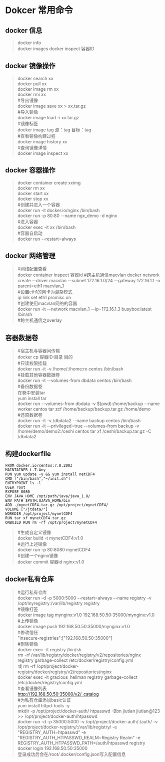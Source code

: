 # Dokcer 常用命令 #
## docker 信息 ##  
>docker info  
docker images 
docker inspect 容器ID

## docker 镜像操作 ##
> docker search xx  
docker pull xx  
docker image rm xx  
docker rmi xx  
#导出镜像  
docker image save xx > xx.tar.gz  
#导入镜像  
docker image load -i xx.tar.gz  
#镜像标签  
docker image tag 源：tag 目标：tag  
#查看镜像构建过程  
docker image history xx  
#查询镜像详情  
docker image inspect xx

## docker 容器操作 ##  
> docker container create xximg  
docker rm xx  
docker start xx  
docker stop xx  
#创建并进入一个容器  
docker run -it docker.io/nginx /bin/bash  
docker run -p 80:80 --name ngx_demo -d nginx  
#进入容器  
docker exec -it xx /bin/bash  
#容器自启动  
docker run --restart=always 

## docker 网络管理 ## 
> #网络配置查看  
docker container inspect 容器id
#跨主机通信macvlan
docker network create --driver macvlan --subnet 172.16.1.0/24 --gateway 172.16.1.1 -o parent=eth1 macvlan_1  
#设置eth1的网卡为混杂模式  
ip link set eth1 promisc on  
#创建使用macvlan网络的容器  
docker run -it --network macvlan_1 --ip=172.16.1.3 busybox:latest /bin/sh  
#跨主机通信之overlay

## 容器数据卷 ##
> #宿主机与容器间传输  
docker cp 容器ID:目录 目的  
#只读权限挂载  
docker run -it -v /home/:/home:ro centos /bin/bash  
#挂载其他容器数据卷  
docker run -it --volumes-from dbdata centos /bin/bash  
#备份数据卷  
在卷中安装tar  
yum install tar  
docker run --volumes-from dbdata -v $(pwd):/home/backup --name worker centos tar zcf /home/backup/backup.tar.gz /home/demo  
#还原数据卷  
docker run -it -v /dbdata2 --name backup centos /bin/bash  
docker run -it --privileged=true --volumes-from backup -v /home/demo/demo2:/ceshi centos tar xf /ceshi/backup.tar.gz -C /dbdata2

## 构建dockerfile ##
```
FROM docker.io/centos:7.8.2003
MAINTAINER L.T.Any
RUN yum update -y && yum install netCDF4
CMD ["/bin/bash","~/init.sh"]
ENTRYPOINT ls -l
USER root
EXPOSE 8080
ENV JAVA_HOME /opt/path/java/java_1.8/
ENV PATH $PATH:$JAVA_HOME/bin
ADD ./mynetCDF4.tar.gz /opt/project/mynetCDF4/
VOLUME ["/jtdata/"]
WORKDIR /opt/project/mynetCDF4
RUN tar xf mynetCDF4.tar.gz
ONBUILD RUN rm -rf /opt/project/mynetCDF4
```
> #生成自定义镜像  
docker build -t mynetCDF4:v1.0  
#运行上述镜像  
docker run -p 80:8080 mynetCDF4  
#创建一个nginx镜像  
docker commit 容器id nginx:v1.0  

## docker私有仓库 ##
> #运行私有仓库  
docker run -d -p 5000:5000 --restart=always --name registry -v /opt/myregistry:/var/lib/registry registry  
#镜像打签  
docker image tag mynginx:v1.0 192.168.50.50:35000/mynginx:v1.0  
#上传镜像  
docker image push 192.168.50.50:35000/mynginx:v1.0  
#修改信任  
"insecure-registries":["192.168.50.50:35000"]  
#删除镜像  
docker exec -it registry /bin/sh  
rm -rf /var/lib/registry/docker/registry/v2/repositories/nginx  
registry garbage-collect /etc/docker/registry/config.yml  
或
rm -rf /opt/project/docker-registry/docker/registry/v2/repositories/nginx  
docker exec -it gracious_hellman registry garbage-collect /etc/docker/registry/config.yml  
#查看镜像列表  
http://192.168.50.50:35000/v2/_catalog  
#为私有仓库添加basic认证  
yum install httpd-tools -y  
mkdir -p /opt/project/docker-auth/
htpasswd -Bbn jiutian jiutian@123 >> /opt/project/docker-auth/htpasswd  
docker run -d -p 35000:5000 -v /opt/project/docker-auth/:/auth/ -v /opt/project/docker-registry/:/var/lib/registry/ -e "REGISTRY_AUTH=htpasswd" -e "REGISTRY_AUTH_HTPASSWD_REALM=Registry Realm" -e REGISTRY_AUTH_HTPASSWD_PATH=/auth/htpasswd registry  
docker login 192.168.50.50:35000  
登录成功后会在/root/.docker/config.json写入配置信息
